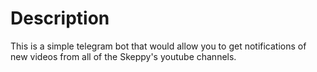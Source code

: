 # Description
This is a simple telegram bot that would allow you to get notifications of new videos from all of the Skeppy's youtube channels.
